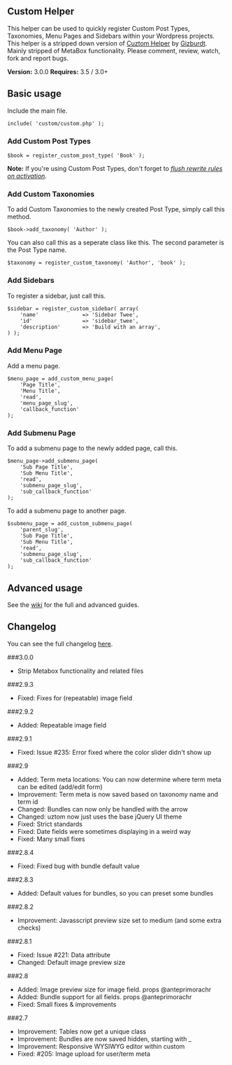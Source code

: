 ## Custom Helper

This helper can be used to quickly register Custom Post Types, Taxonomies, Menu Pages and Sidebars within your Wordpress projects. This helper is a stripped down version of [Cuztom Helper](https://github.com/Gizburdt/Wordpress-Cuztom-Helper) by [Gizburdt](https://github.com/Gizburdt). Mainly stripped of MetaBox functionality. Please comment, review, watch, fork and report bugs.

**Version:** 3.0.0
**Requires:** 3.5 / 3.0+

## Basic usage

Include the main file.

	include( 'custom/custom.php' );

### Add Custom Post Types

	$book = register_custom_post_type( 'Book' );

**Note:** If you're using Custom Post Types, don't forget to *[flush rewrite rules on activation](http://codex.wordpress.org/Function_Reference/register_post_type#Flushing_Rewrite_on_Activation "Flushing Rewrite Rules on Activation")*.

### Add Custom Taxonomies

To add Custom Taxonomies to the newly created Post Type, simply call this method.

	$book->add_taxonomy( 'Author' );

You can also call this as a seperate class like this. The second parameter is the Post Type name.

	$taxonomy = register_custom_taxonomy( 'Author', 'book' );

### Add Sidebars

To register a sidebar, just call this.

	$sidebar = register_custom_sidebar( array(
		'name'				=> 'Sidebar Twee',
		'id'				=> 'sidebar_twee',
		'description'		=> 'Build with an array',
	) );

### Add Menu Page

Add a menu page.

	$menu_page = add_custom_menu_page(
		'Page Title',
		'Menu Title',
		'read',
		'menu_page_slug',
		'callback_function'
	);

### Add Submenu Page

To add a submenu page to the newly added page, call this.

	$menu_page->add_submenu_page(
		'Sub Page Title',
		'Sub Menu Title',
		'read',
		'submenu_page_slug',
		'sub_callback_function'
	);

To add a submenu page to another page.

	$submenu_page = add_custom_submenu_page(
		'parent_slug',
		'Sub Page Title',
		'Sub Menu Title',
		'read',
		'submenu_page_slug',
		'sub_callback_function'
	);

## Advanced usage
See the <a href="https://github.com/duanecilliers/Wordpress-Custom-Helper/wiki">wiki</a> for the full and advanced guides.

## Changelog
You can see the full changelog <a href="https://github.com/duanecilliers/Wordpress-Custom-Helper/wiki/Changelog">here</a>.

###3.0.0
* Strip Metabox functionality and related files

###2.9.3
* Fixed: Fixes for (repeatable) image field

###2.9.2
* Added: Repeatable image field

###2.9.1
* Fixed: Issue #235: Error fixed where the color slider didn't show up

###2.9
* Added: Term meta locations: You can now determine where term meta can be edited (add/edit form)
* Improvement: Term meta is now saved based on taxonomy name and term id
* Changed: Bundles can now only be handled with the arrow
* Changed: uztom now just uses the base jQuery UI theme
* Fixed: Strict standards
* Fixed: Date fields were sometimes displaying in a weird way
* Fixed: Many small fixes

###2.8.4
* Fixed: Fixed bug with bundle default value

###2.8.3
* Added: Default values for bundles, so you can preset some bundles

###2.8.2
* Improvement: Javasscript preview size set to medium (and some extra checks)

###2.8.1
* Fixed: Issue #221: Data attribute
* Changed: Default image preview size

###2.8
* Added: Image preview size for image field. props @anteprimorachr
* Added: Bundle support for all fields. props @anteprimorachr
* Fixed: Small fixes & improvements

###2.7
* Improvement: Tables now get a unique class
* Improvement: Bundles are now saved hidden, starting with _
* Improvement: Responsive WYSIWYG editor within custom
* Fixed: #205: Image upload for user/term meta
